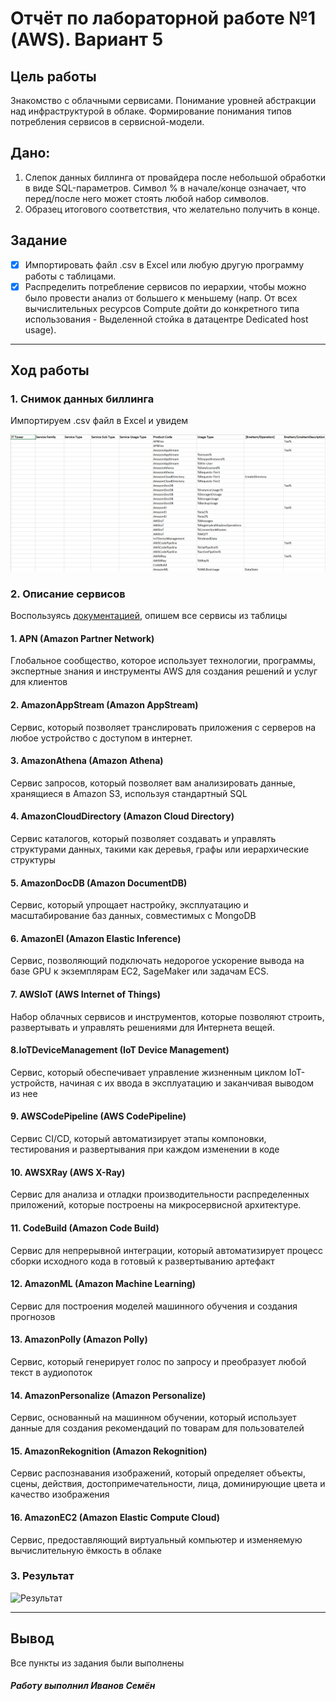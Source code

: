 # Отчёт по лабораторной работе №1 (AWS). Вариант 5

## Цель работы
Знакомство с облачными сервисами. Понимание уровней абстракции над инфраструктурой в облаке. Формирование понимания типов потребления сервисов в сервисной-модели. 

## Дано: 
1. Слепок данных биллинга от провайдера после небольшой обработки в виде SQL-параметров. Символ % в начале/конце означает, что перед/после него может стоять любой набор символов.
2. Образец итогового соответствия, что желательно получить в конце.

## Задание
- [x] Импортировать файл .csv в Excel или любую другую программу работы с таблицами.
- [x] Распределить потребление сервисов по иерархии, чтобы можно было провести анализ от большего к меньшему (напр. От всех вычислительных ресурсов Compute дойти до конкретного типа использования - Выделенной стойка в датацентре Dedicated host usage).

---
## Ход работы

### 1. Снимок данных биллинга

Импортируем .csv файл в Excel и увидем

![Снимок биллинга](Таблица1.png)

### 2. Описание сервисов

Воспользуясь [документацией](https://docs.aws.amazon.com/), опишем все сервисы из таблицы

#### 1. APN (Amazon Partner Network)
Глобальное сообщество, которое использует технологии, программы, экспертные знания и инструменты AWS для создания решений и услуг для клиентов

#### 2. AmazonAppStream (Amazon AppStream)
Сервис, который позволяет транслировать приложения с серверов на любое устройство с доступом в интернет. 

#### 3. AmazonAthena (Amazon Athena)
Сервис запросов, который позволяет вам анализировать данные, хранящиеся в Amazon S3, используя стандартный SQL

#### 4. AmazonCloudDirectory (Amazon Cloud Directory)
Сервис каталогов, который позволяет создавать и управлять структурами данных, такими как деревья, графы или иерархические структуры

#### 5. AmazonDocDB (Amazon DocumentDB)
Сервис, который упрощает настройку, эксплуатацию и масштабирование баз данных, совместимых с MongoDB

#### 6. AmazonEI (Amazon Elastic Inference)
Сервис, позволяющий подключать недорогое ускорение вывода на базе GPU к экземплярам EC2, SageMaker или задачам ECS.

#### 7. AWSIoT (AWS Internet of Things)
Набор облачных сервисов и инструментов, которые позволяют строить, развертывать и управлять решениями для Интернета вещей.

#### 8.IoTDeviceManagement (IoT Device Management)
Сервис, который обеспечивает управление жизненным циклом IoT-устройств, начиная с их ввода в эксплуатацию и заканчивая выводом из нее

#### 9. AWSCodePipeline (AWS CodePipeline)
Сервис CI/CD, который автоматизирует этапы компоновки, тестирования и развертывания при каждом изменении в коде

#### 10. AWSXRay (AWS X-Ray)
Сервис для анализа и отладки производительности распределенных приложений, которые построены на микросервисной архитектуре.

#### 11. CodeBuild (Amazon Code Build)
Сервис для непрерывной интеграции, который автоматизирует процесс сборки исходного кода в готовый к развертыванию артефакт

#### 12. AmazonML (Amazon Machine Learning)
Сервис для построения моделей машинного обучения и создания прогнозов

#### 13. AmazonPolly (Amazon Polly)
Сервис, который генерирует голос по запросу и преобразует любой текст в аудиопоток

#### 14. AmazonPersonalize (Amazon Personalize)
Сервис, основанный на машинном обучении, который использует данные для создания рекомендаций по товарам для пользователей
 
#### 15. AmazonRekognition (Amazon Rekognition)
Сервис распознавания изображений, который определяет объекты, сцены, действия, достопримечательности, лица, доминирующие цвета и качество изображения

#### 16. AmazonEC2 (Amazon Elastic Compute Cloud)
Сервис, предоставляющий виртуальный компьютер и изменяемую вычислительную ёмкость в облаке

### 3. Результат

![Результат](Таблица2.png)

---

## Вывод
Все пункты из задания были выполнены

##### Работу выполнил Иванов Семён
